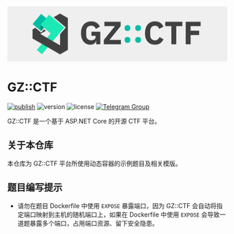 <picture>
  <source media="(prefers-color-scheme: dark)" srcset="assets/banner.dark.svg">
  <img alt="Banner" src="assets/banner.light.svg">
</picture>

# GZ::CTF

[![publish](https://github.com/GZTimeWalker/GZCTF/actions/workflows/ci.yml/badge.svg)](https://github.com/GZTimeWalker/GZCTF/actions/workflows/ci.yml)
![version](https://img.shields.io/github/v/release/GZTimeWalker/GZCTF?include_prereleases&label=version)
![license](https://img.shields.io/github/license/GZTimeWalker/GZCTF?color=FF5531)
[![Telegram Group](https://img.shields.io/endpoint?color=blue&url=https%3A%2F%2Ftg.sumanjay.workers.dev%2Fgzctf)](https://telegram.dog/gzctf)

GZ::CTF 是一个基于 ASP.NET Core 的开源 CTF 平台。

## 关于本仓库

本仓库为 GZ::CTF 平台所使用动态容器的示例题目及相关模版。

## 题目编写提示

- 请勿在题目 Dockerfile 中使用 `EXPOSE` 暴露端口，因为 GZ::CTF 会自动将指定端口映射到主机的随机端口上，如果在 Dockerfile 中使用 `EXPOSE` 会导致一道题暴露多个端口，占用端口资源、留下安全隐患。

